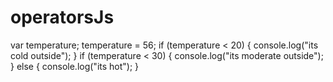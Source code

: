 # operatorsJs
var temperature;
temperature = 56;
if (temperature < 20) {
    console.log("its cold outside");
}
if (temperature < 30) {
    console.log("its moderate outside");
} else {
    console.log("its hot");
}
